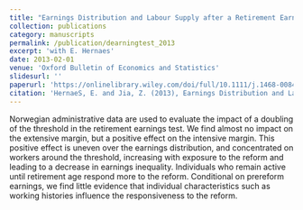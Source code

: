 ```yaml
---
title: "Earnings Distribution and Labour Supply after a Retirement Earnings Test Reform"
collection: publications
category: manuscripts
permalink: /publication/dearningtest_2013
excerpt: 'with E. Hernaes'
date: 2013-02-01
venue: 'Oxford Bulletin of Economics and Statistics'
slidesurl: ''
paperurl: 'https://onlinelibrary.wiley.com/doi/full/10.1111/j.1468-0084.2012.00695.x'
citation: 'HernaeS, E. and Jia, Z. (2013), Earnings Distribution and Labour Supply after a Retirement Earnings Test Reform. Oxford Bulletin of Economics and Statistics, 75: 410-434. https://doi.org/10.1111/j.1468-0084.2012.00695.x'
---
```


Norwegian administrative data are used to evaluate the impact of a doubling of the threshold in the retirement earnings test. We find almost no impact on the extensive margin, but a positive effect on the intensive margin. This positive effect is uneven over the earnings distribution, and concentrated on workers around the threshold, increasing with exposure to the reform and leading to a decrease in earnings inequality. Individuals who remain active until retirement age respond more to the reform. Conditional on prereform earnings, we find little evidence that individual characteristics such as working histories influence the responsiveness to the reform.